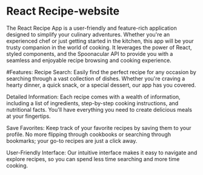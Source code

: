 # React Recipe-website
The React Recipe App is a user-friendly and feature-rich application designed to simplify your culinary adventures. Whether you're an experienced chef or just getting started in the kitchen, this app will be your trusty companion in the world of cooking. It leverages the power of React, styled components, and the Spoonacular API to provide you with a seamless and enjoyable recipe browsing and cooking experience.

#Features:
Recipe Search: Easily find the perfect recipe for any occasion by searching through a vast collection of dishes. Whether you're craving a hearty dinner, a quick snack, or a special dessert, our app has you covered.

Detailed Information: Each recipe comes with a wealth of information, including a list of ingredients, step-by-step cooking instructions, and nutritional facts. You'll have everything you need to create delicious meals at your fingertips.

Save Favorites: Keep track of your favorite recipes by saving them to your profile. No more flipping through cookbooks or searching through bookmarks; your go-to recipes are just a click away.

User-Friendly Interface: Our intuitive interface makes it easy to navigate and explore recipes, so you can spend less time searching and more time cooking.
